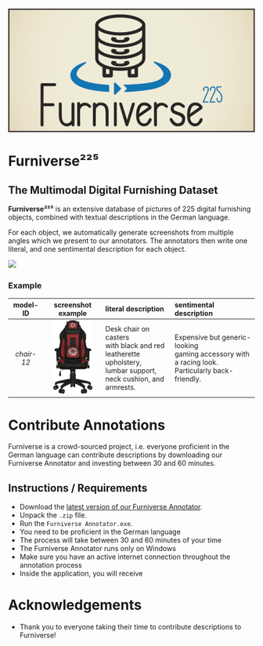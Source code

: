 ![](https://raw.githubusercontent.com/nightm4re94/FurniVerse/main/resources/banner.png)

# Furniverse²²⁵
## The Multimodal Digital Furnishing Dataset
**Furniverse²²⁵** is an extensive database of pictures of 225 digital furnishing objects, combined with textual descriptions in the German language.

For each object, we automatically generate screenshots from multiple angles which we present to our annotators. The annotators then write one literal, and one sentimental description for each object.

<img src="https://raw.githubusercontent.com/nightm4re94/FurniVerse/main/resources/collage.png" height="200">

### Example

| model-ID | screenshot example | literal description | sentimental description |
| :--------: | :----------------: | :----------------- | :--------------------- |
| *chair-12* | <img src="https://raw.githubusercontent.com/nightm4re94/FurniVerse/main/models/chair-12_0_frontal.png" height="150"> | Desk chair on casters <br/> with black and red <br/> leatherette upholstery,<br/>lumbar support, <br/> neck cushion, and armrests. | Expensive but generic-looking<br/> gaming accessory with a racing look. <br/> Particularly back-friendly. |

# Contribute Annotations
Furniverse is a crowd-sourced project, i.e. everyone proficient in the German language can contribute descriptions by downloading our Furniverse Annotator and investing between 30 and 60 minutes. 
## Instructions / Requirements
* Download the [latest version of our Furniverse Annotator](https://github.com/nightm4re94/Furniverse/releases/latest).
* Unpack the `.zip` file.
* Run the `Furniverse Annotator.exe`.
* You need to be proficient in the German language
* The process will take between 30 and 60 minutes of your time
* The Furniverse Annotator runs only on Windows
* Make sure you have an active internet connection throughout the annotation process
* Inside the application, you will receive 
# Acknowledgements
* Thank you to everyone taking their time to contribute descriptions to Furniverse!

